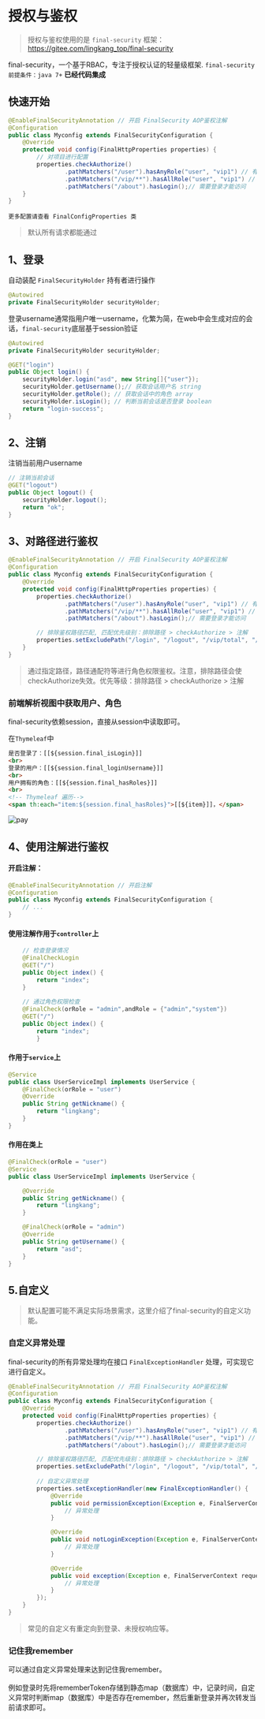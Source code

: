 # 授权与鉴权

> 授权与鉴权使用的是 `final-security` 框架：https://gitee.com/lingkang_top/final-security

final-security，一个基于RBAC，专注于授权认证的轻量级框架. `final-security 前提条件：java 7+` **已经代码集成**

## 快速开始

```java
@EnableFinalSecurityAnnotation // 开启 FinalSecurity AOP鉴权注解
@Configuration
public class Myconfig extends FinalSecurityConfiguration {
    @Override
    protected void config(FinalHttpProperties properties) {
        // 对项目进行配置
        properties.checkAuthorize()
                .pathMatchers("/user").hasAnyRole("user", "vip1") // 有其中任意角色就能访问
                .pathMatchers("/vip/**").hasAllRole("user", "vip1") // 必须有所有角色才能访问
                .pathMatchers("/about").hasLogin();// 需要登录才能访问
    }
}
```

`更多配置请查看 FinalConfigProperties 类`
> 默认所有请求都能通过

## 1、登录

自动装配 `FinalSecurityHolder` 持有者进行操作

```java
@Autowired
private FinalSecurityHolder securityHolder;
```

登录username通常指用户唯一username，化繁为简，在web中会生成对应的会话，`final-security`底层基于session验证

```java
@Autowired
private FinalSecurityHolder securityHolder;

@GET("login")
public Object login() {
    securityHolder.login("asd", new String[]{"user"});
    securityHolder.getUsername();// 获取会话用户名 string
    securityHolder.getRole(); // 获取会话中的角色 array
    securityHolder.isLogin(); // 判断当前会话是否登录 boolean
    return "login-success";
}
```

## 2、注销

注销当前用户username

```java
// 注销当前会话
@GET("logout")
public Object logout() {
    securityHolder.logout();
    return "ok";
}
```

## 3、对路径进行鉴权

```java
@EnableFinalSecurityAnnotation // 开启 FinalSecurity AOP鉴权注解
@Configuration
public class Myconfig extends FinalSecurityConfiguration {
    @Override
    protected void config(FinalHttpProperties properties) {
        properties.checkAuthorize()
                .pathMatchers("/user").hasAnyRole("user", "vip1") // 有其中任意角色就能访问
                .pathMatchers("/vip/**").hasAllRole("user", "vip1") // 必须有所有角色才能访问
                .pathMatchers("/about").hasLogin();// 需要登录才能访问

        // 排除鉴权路径匹配, 匹配优先级别：排除路径 > checkAuthorize > 注解
        properties.setExcludePath("/login", "/logout", "/vip/total", "/vip/user/**", "/**.js", "/**.css");
    }
}
```

> 通过指定路径，路径通配符等进行角色权限鉴权。注意，排除路径会使checkAuthorize失效。优先等级：排除路径 > checkAuthorize > 注解

### 前端解析视图中获取用户、角色

final-security依赖session，直接从session中读取即可。

在`Thymeleaf`中

```html
是否登录了：[[${session.final_isLogin}]]
<br>
登录的用户：[[${session.final_loginUsername}]]
<br>
用户拥有的角色：[[${session.final_hasRoles}]]
<br>
<!-- Thymeleaf 遍历-->
<span th:each="item:${session.final_hasRoles}">[[${item}]]，</span>
```
![pay](https://gitee.com/lingkang_top/final-security/raw/master/document/fontend-springboot.png)

## 4、使用注解进行鉴权

#### 开启注解：

```java
@EnableFinalSecurityAnnotation // 开启注解
@Configuration
public class Myconfig extends FinalSecurityConfiguration {
    // ...
}
```

#### 使用注解作用于`controller`上

```java
    // 检查登录情况
    @FinalCheckLogin
    @GET("/")
    public Object index() {
        return "index";
    }
    
    // 通过角色权限检查
    @FinalCheck(orRole = "admin",andRole = {"admin","system"})
    @GET("/")
    public Object index() {
        return "index";
        }
```

#### 作用于`service`上

```java
@Service
public class UserServiceImpl implements UserService {
    @FinalCheck(orRole = "user")
    @Override
    public String getNickname() {
        return "lingkang";
    }
}
```

#### 作用在类上

```java
@FinalCheck(orRole = "user")
@Service
public class UserServiceImpl implements UserService {

    @Override
    public String getNickname() {
        return "lingkang";
    }

    @FinalCheck(orRole = "admin")
    @Override
    public String getUsername() {
        return "asd";
    }
}
```

## 5.自定义

> 默认配置可能不满足实际场景需求，这里介绍了final-security的自定义功能。

### 自定义异常处理

final-security的所有异常处理均在接口 `FinalExceptionHandler` 处理，可实现它进行自定义。

```java
@EnableFinalSecurityAnnotation // 开启 FinalSecurity AOP鉴权注解
@Configuration
public class Myconfig extends FinalSecurityConfiguration {
    @Override
    protected void config(FinalHttpProperties properties) {
        properties.checkAuthorize()
                .pathMatchers("/user").hasAnyRole("user", "vip1") // 有其中任意角色就能访问
                .pathMatchers("/vip/**").hasAllRole("user", "vip1") // 必须有所有角色才能访问
                .pathMatchers("/about").hasLogin();// 需要登录才能访问

        // 排除鉴权路径匹配, 匹配优先级别：排除路径 > checkAuthorize > 注解
        properties.setExcludePath("/login", "/logout", "/vip/total", "/vip/user/**", "/**.js", "/**.css");
        
        // 自定义异常处理
        properties.setExceptionHandler(new FinalExceptionHandler() {
            @Override
            public void permissionException(Exception e, FinalServerContext request, FinalServerContext response) {
                // 异常处理
            }

            @Override
            public void notLoginException(Exception e, FinalServerContext request, FinalServerContext response) {
                // 异常处理
            }

            @Override
            public void exception(Exception e, FinalServerContext request, FinalServerContext response) {
                // 异常处理
            }
        });
    }
}
```

> 常见的自定义有重定向到登录、未授权响应等。

### 记住我remember

可以通过自定义异常处理来达到记住我remember。
<br/><br/>
例如登录时先将rememberToken存储到静态map（数据库）中，记录时间，自定义异常时判断map（数据库）中是否存在remember，然后重新登录并再次转发当前请求即可。
